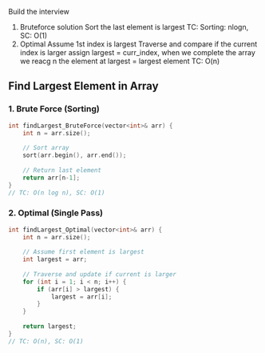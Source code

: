 
Build the interview 

1. Bruteforce solution 
   Sort the last element is largest
   TC: Sorting: nlogn, SC: O(1) 
2. Optimal
   Assume 1st index is largest 
   Traverse and compare if the current index is larger assign largest = curr_index, when we complete the array we reacg n the element at largest = largest element
   TC: O(n) 


## Find Largest Element in Array

### 1. Brute Force (Sorting)

```cpp
int findLargest_BruteForce(vector<int>& arr) {
    int n = arr.size();
    
    // Sort array
    sort(arr.begin(), arr.end());
    
    // Return last element
    return arr[n-1];
}
// TC: O(n log n), SC: O(1)
```

### 2. Optimal (Single Pass)

```cpp
int findLargest_Optimal(vector<int>& arr) {
    int n = arr.size();
    
    // Assume first element is largest
    int largest = arr;
    
    // Traverse and update if current is larger
    for (int i = 1; i < n; i++) {
        if (arr[i] > largest) {
            largest = arr[i];
        }
    }
    
    return largest;
}
// TC: O(n), SC: O(1)
```